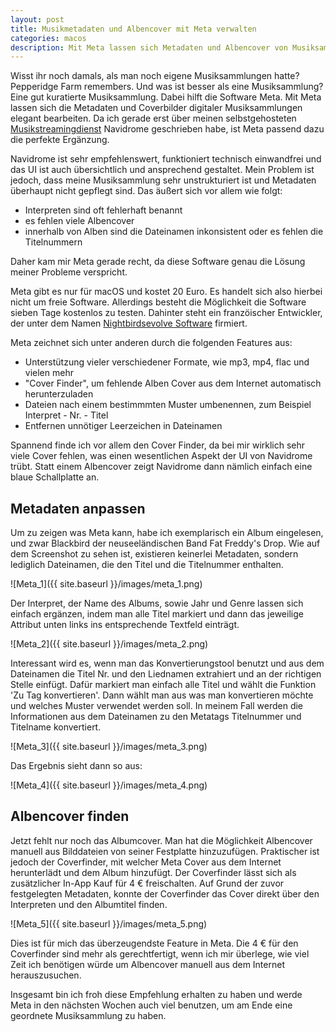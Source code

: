 ```yaml
---
layout: post
title: Musikmetadaten und Albencover mit Meta verwalten
categories: macos
description: Mit Meta lassen sich Metadaten und Albencover von Musiksammlungen auf einfache und elegante Art verwalten. 
---
```


Wisst ihr noch damals, als man noch eigene Musiksammlungen hatte? Pepperidge Farm remembers. Und was ist besser als eine Musiksammlung? Eine gut kuratierte Musiksammlung. Dabei hilft die Software Meta. Mit Meta lassen sich die Metadaten und Coverbilder digitaler Musiksammlungen elegant bearbeiten.
Da ich gerade erst über meinen selbstgehosteten [Musikstreamingdienst](https://mialikescoffee.com/musicstreaming/) Navidrome geschrieben habe, ist Meta passend dazu die perfekte Ergänzung.
  
Navidrome ist sehr empfehlenswert, funktioniert technisch einwandfrei und das UI ist auch übersichtlich und ansprechend gestaltet. Mein Problem ist jedoch, dass meine Musiksammlung sehr unstrukturiert ist und Metadaten überhaupt nicht gepflegt sind. Das äußert sich vor allem wie folgt:

* Interpreten sind oft fehlerhaft benannt
* es fehlen viele Albencover
* innerhalb von Alben sind die Dateinamen inkonsistent oder es fehlen die Titelnummern

Daher kam mir Meta gerade recht, da diese Software genau die Lösung meiner Probleme verspricht.

Meta gibt es nur für macOS und kostet 20 Euro. Es handelt sich also hierbei nicht um freie Software. Allerdings besteht die Möglichkeit die Software sieben Tage kostenlos zu testen.
Dahinter steht ein franzöischer Entwickler, der unter dem Namen [Nightbirdsevolve Software](https://www.nightbirdsevolve.com/) firmiert.

Meta zeichnet sich unter anderen durch die folgenden Features aus:

* Unterstützung vieler verschiedener Formate, wie mp3, mp4, flac und vielen mehr
* "Cover Finder", um fehlende Alben Cover aus dem Internet automatisch herunterzuladen
* Dateien nach einem bestimmmten Muster umbenennen, zum Beispiel Interpret - Nr. - Titel
* Entfernen unnötiger Leerzeichen in Dateinamen

Spannend finde ich vor allem den Cover Finder, da bei mir wirklich sehr viele Cover fehlen, was einen wesentlichen Aspekt der UI von Navidrome trübt. Statt einem Albencover zeigt Navidrome dann nämlich einfach eine blaue Schallplatte an.


## Metadaten anpassen

Um zu zeigen was Meta kann, habe ich exemplarisch ein Album eingelesen, und zwar Blackbird der neuseeländischen Band Fat Freddy's Drop.
Wie auf dem Screenshot zu sehen ist, existieren keinerlei Metadaten, sondern lediglich Dateinamen, die den Titel und die Titelnummer enthalten.

![Meta_1]({{ site.baseurl }}/images/meta_1.png)

Der Interpret, der Name des Albums, sowie Jahr und Genre lassen sich einfach ergänzen, indem man alle Titel markiert und dann das jeweilige Attribut unten links ins entsprechende Textfeld einträgt.

![Meta_2]({{ site.baseurl }}/images/meta_2.png)

Interessant wird es, wenn man das Konvertierungstool benutzt und aus dem Dateinamen die Titel Nr. und den Liednamen extrahiert und an der richtigen Stelle einfügt. Dafür markiert man einfach alle Titel und wählt die Funktion 'Zu Tag konvertieren'. Dann wählt man aus was man konvertieren möchte und welches Muster verwendet werden soll. In meinem Fall werden die Informationen aus dem Dateinamen zu den Metatags Titelnummer und Titelname konvertiert. 

![Meta_3]({{ site.baseurl }}/images/meta_3.png)

Das Ergebnis sieht dann so aus:

![Meta_4]({{ site.baseurl }}/images/meta_4.png)


## Albencover finden

Jetzt fehlt nur noch das Albumcover. Man hat die Möglichkeit Albencover manuell aus Bilddateien von seiner Festplatte hinzuzufügen. Praktischer ist jedoch der Coverfinder, mit welcher Meta Cover aus dem Internet herunterlädt und dem Album hinzufügt. Der Coverfinder lässt sich als zusätzlicher In-App Kauf für 4 € freischalten. Auf Grund der zuvor festgelegten Metadaten, konnte der Coverfinder das Cover direkt über den Interpreten und den Albumtitel finden. 


![Meta_5]({{ site.baseurl }}/images/meta_5.png)

Dies ist für mich das überzeugendste Feature in Meta. Die 4 € für den Coverfinder sind mehr als gerechtfertigt, wenn ich mir überlege, wie viel Zeit ich benötigen würde um Albencover manuell aus dem Internet herauszusuchen.  

Insgesamt bin ich froh diese Empfehlung erhalten zu haben und werde Meta in den nächsten Wochen auch viel benutzen, um am Ende eine geordnete Musiksammlung zu haben.

